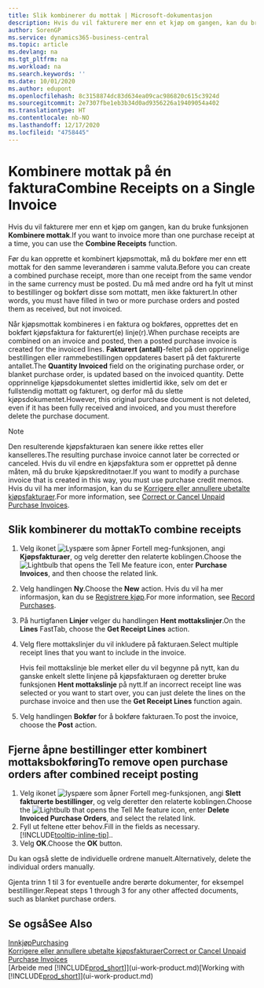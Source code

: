 ```yaml
---
title: Slik kombinerer du mottak | Microsoft-dokumentasjon
description: Hvis du vil fakturere mer enn et kjøp om gangen, kan du bruke funksjonen Kombinere mottak.
author: SorenGP
ms.service: dynamics365-business-central
ms.topic: article
ms.devlang: na
ms.tgt_pltfrm: na
ms.workload: na
ms.search.keywords: ''
ms.date: 10/01/2020
ms.author: edupont
ms.openlocfilehash: 8c3158874dc83d634ea09cac986820c615c3924d
ms.sourcegitcommit: 2e7307fbe1eb3b34d0ad9356226a19409054a402
ms.translationtype: HT
ms.contentlocale: nb-NO
ms.lasthandoff: 12/17/2020
ms.locfileid: "4758445"
---
```

# <a name="combine-receipts-on-a-single-invoice"></a><span data-ttu-id="5c531-103">Kombinere mottak på én faktura</span><span class="sxs-lookup"><span data-stu-id="5c531-103">Combine Receipts on a Single Invoice</span></span>

<span data-ttu-id="5c531-104">Hvis du vil fakturere mer enn et kjøp om gangen, kan du bruke funksjonen **Kombinere mottak**.</span><span class="sxs-lookup"><span data-stu-id="5c531-104">If you want to invoice more than one purchase receipt at a time, you can use the **Combine Receipts** function.</span></span>  

<span data-ttu-id="5c531-105">Før du kan opprette et kombinert kjøpsmottak, må du bokføre mer enn ett mottak for den samme leverandøren i samme valuta.</span><span class="sxs-lookup"><span data-stu-id="5c531-105">Before you can create a combined purchase receipt, more than one receipt from the same vendor in the same currency must be posted.</span></span> <span data-ttu-id="5c531-106">Du må med andre ord ha fylt ut minst to bestillinger og bokført disse som mottatt, men ikke fakturert.</span><span class="sxs-lookup"><span data-stu-id="5c531-106">In other words, you must have filled in two or more purchase orders and posted them as received, but not invoiced.</span></span>  

<span data-ttu-id="5c531-107">Når kjøpsmottak kombineres i en faktura og bokføres, opprettes det en bokført kjøpsfaktura for fakturert(e) linje(r).</span><span class="sxs-lookup"><span data-stu-id="5c531-107">When purchase receipts are combined on an invoice and posted, then a posted purchase invoice is created for the invoiced lines.</span></span> <span data-ttu-id="5c531-108">**Fakturert (antall)**-feltet på den opprinnelige bestillingen eller rammebestillingen oppdateres basert på det fakturerte antallet.</span><span class="sxs-lookup"><span data-stu-id="5c531-108">The **Quantity Invoiced** field on the originating purchase order, or blanket purchase order, is updated based on the invoiced quantity.</span></span> <span data-ttu-id="5c531-109">Dette opprinnelige kjøpsdokumentet slettes imidlertid ikke, selv om det er fullstendig mottatt og fakturert, og derfor må du slette kjøpsdokumentet.</span><span class="sxs-lookup"><span data-stu-id="5c531-109">However, this original purchase document is not deleted, even if it has been fully received and invoiced, and you must therefore delete the purchase document.</span></span>  

> [!NOTE]
> <span data-ttu-id="5c531-110">Den resulterende kjøpsfakturaen kan senere ikke rettes eller kanselleres.</span><span class="sxs-lookup"><span data-stu-id="5c531-110">The resulting purchase invoice cannot later be corrected or canceled.</span></span> <span data-ttu-id="5c531-111">Hvis du vil endre en kjøpsfaktura som er opprettet på denne måten, må du bruke kjøpskreditnotaer.</span><span class="sxs-lookup"><span data-stu-id="5c531-111">If you want to modify a purchase invoice that is created in this way, you must use purchase credit memos.</span></span> <span data-ttu-id="5c531-112">Hvis du vil ha mer informasjon, kan du se [Korrigere eller annullere ubetalte kjøpsfakturaer](purchasing-how-correct-cancel-unpaid-purchase-invoices.md).</span><span class="sxs-lookup"><span data-stu-id="5c531-112">For more information, see [Correct or Cancel Unpaid Purchase Invoices](purchasing-how-correct-cancel-unpaid-purchase-invoices.md).</span></span>

## <a name="to-combine-receipts"></a><span data-ttu-id="5c531-113">Slik kombinerer du mottak</span><span class="sxs-lookup"><span data-stu-id="5c531-113">To combine receipts</span></span>

1. <span data-ttu-id="5c531-114">Velg ikonet ![Lyspære som åpner Fortell meg-funksjonen](media/ui-search/search_small.png "Fortell hva du vil gjøre"), angi **Kjøpsfakturaer**, og velg deretter den relaterte koblingen.</span><span class="sxs-lookup"><span data-stu-id="5c531-114">Choose the ![Lightbulb that opens the Tell Me feature](media/ui-search/search_small.png "Tell me what you want to do") icon, enter **Purchase Invoices**, and then choose the related link.</span></span>  
2. <span data-ttu-id="5c531-115">Velg handlingen **Ny**.</span><span class="sxs-lookup"><span data-stu-id="5c531-115">Choose the **New** action.</span></span> <span data-ttu-id="5c531-116">Hvis du vil ha mer informasjon, kan du se [Registrere kjøp](purchasing-how-record-purchases.md).</span><span class="sxs-lookup"><span data-stu-id="5c531-116">For more information, see [Record Purchases](purchasing-how-record-purchases.md).</span></span>  
3. <span data-ttu-id="5c531-117">På hurtigfanen **Linjer** velger du handlingen **Hent mottakslinjer**.</span><span class="sxs-lookup"><span data-stu-id="5c531-117">On the **Lines** FastTab, choose the **Get Receipt Lines** action.</span></span>  
4. <span data-ttu-id="5c531-118">Velg flere mottakslinjer du vil inkludere på fakturaen.</span><span class="sxs-lookup"><span data-stu-id="5c531-118">Select multiple receipt lines that you want to include in the invoice.</span></span>  

    <span data-ttu-id="5c531-119">Hvis feil mottakslinje ble merket eller du vil begynne på nytt, kan du ganske enkelt slette linjene på kjøpsfakturaen og deretter bruke funksjonen **Hent mottakslinje** på nytt.</span><span class="sxs-lookup"><span data-stu-id="5c531-119">If an incorrect receipt line was selected or you want to start over, you can just delete the lines on the purchase invoice and then use the **Get Receipt Lines** function again.</span></span>  
5. <span data-ttu-id="5c531-120">Velg handlingen **Bokfør** for å bokføre fakturaen.</span><span class="sxs-lookup"><span data-stu-id="5c531-120">To post the invoice, choose the **Post** action.</span></span>  

## <a name="to-remove-open-purchase-orders-after-combined-receipt-posting"></a><span data-ttu-id="5c531-121">Fjerne åpne bestillinger etter kombinert mottaksbokføring</span><span class="sxs-lookup"><span data-stu-id="5c531-121">To remove open purchase orders after combined receipt posting</span></span>

1. <span data-ttu-id="5c531-122">Velg ikonet ![lyspære som åpner Fortell meg-funksjonen](media/ui-search/search_small.png "Fortell hva du vil gjøre"), angi **Slett fakturerte bestillinger**, og velg deretter den relaterte koblingen.</span><span class="sxs-lookup"><span data-stu-id="5c531-122">Choose the ![Lightbulb that opens the Tell Me feature](media/ui-search/search_small.png "Tell me what you want to do") icon, enter **Delete Invoiced Purchase Orders**, and select the related link.</span></span>  
2. <span data-ttu-id="5c531-123">Fyll ut feltene etter behov.</span><span class="sxs-lookup"><span data-stu-id="5c531-123">Fill in the fields as necessary.</span></span> [!INCLUDE[tooltip-inline-tip](includes/tooltip-inline-tip_md.md)]<span data-ttu-id="5c531-124">.</span><span class="sxs-lookup"><span data-stu-id="5c531-124">.</span></span>
3. <span data-ttu-id="5c531-125">Velg **OK**.</span><span class="sxs-lookup"><span data-stu-id="5c531-125">Choose the **OK** button.</span></span>  

<span data-ttu-id="5c531-126">Du kan også slette de individuelle ordrene manuelt.</span><span class="sxs-lookup"><span data-stu-id="5c531-126">Alternatively, delete the individual orders manually.</span></span>

<span data-ttu-id="5c531-127">Gjenta trinn 1 til 3 for eventuelle andre berørte dokumenter, for eksempel bestillinger.</span><span class="sxs-lookup"><span data-stu-id="5c531-127">Repeat steps 1 through 3 for any other affected documents, such as blanket purchase orders.</span></span>

## <a name="see-also"></a><span data-ttu-id="5c531-128">Se også</span><span class="sxs-lookup"><span data-stu-id="5c531-128">See Also</span></span>

[<span data-ttu-id="5c531-129">Innkjøp</span><span class="sxs-lookup"><span data-stu-id="5c531-129">Purchasing</span></span>](purchasing-manage-purchasing.md)  
[<span data-ttu-id="5c531-130">Korrigere eller annullere ubetalte kjøpsfakturaer</span><span class="sxs-lookup"><span data-stu-id="5c531-130">Correct or Cancel Unpaid Purchase Invoices</span></span>](purchasing-how-correct-cancel-unpaid-purchase-invoices.md)  
<span data-ttu-id="5c531-131">[Arbeide med [!INCLUDE[prod_short](includes/prod_short.md)]](ui-work-product.md)</span><span class="sxs-lookup"><span data-stu-id="5c531-131">[Working with [!INCLUDE[prod_short](includes/prod_short.md)]](ui-work-product.md)</span></span>  
